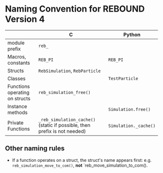 Naming Convention for REBOUND Version 4
=======================================

|                                    | C                                  | Python                 |
| ---                                | ---                                | ---                    |
| module prefix                      | `reb_`                             |                        |
| Macros, constants                  | `REB_PI`                           | `REB_PI`               | 
| Structs                            | `RebSimulation`, `RebParticle`     |                        | 
| Classes                            |                                    | `TestParticle`         | 
| Functions operating on structs     | `reb_simulation_free()`            |                        | 
| Instance methods                   |                                    | `Simulation.free()`    | 
| Private Functions                  | `_reb_simulation_cache()` (static if possible, then prefix is not needed)  | `Simulation._cache()`  |


Other naming rules
------------------

- If a function operates on a struct, the struct's name appears first: e.g. `reb_simulation_move_to_com()`, **not** `reb_move_simulation_to_com().


